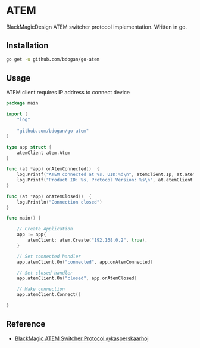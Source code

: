 # ATEM

BlackMagicDesign ATEM switcher protocol implementation. Written in go.

## Installation
```sh
go get -u github.com/bdogan/go-atem
```

## Usage
ATEM client requires IP address to connect device

```go
package main

import (
	"log"
	
	"github.com/bdogan/go-atem"
)

type app struct {
	atemClient atem.Atem
}

func (at *app) onAtemConnected()  {
	log.Printf("ATEM connected at %s. UID:%d\n", atemClient.Ip, at.atemClient.UID)
	log.Printf("Product ID: %s, Protocol Version: %s\n", at.atemClient.ProductId.String(), at.atemClient.ProtocolVersion.String())
}

func (at *app) onAtemClosed()  {
	log.Println("Connection closed")
}

func main() {

	// Create Application
	app := app{
		atemClient: atem.Create("192.168.0.2", true),
	}

	// Set connected handler
	app.atemClient.On("connected", app.onAtemConnected)

	// Set closed handler
	app.atemClient.On("closed", app.onAtemClosed)

	// Make connection
	app.atemClient.Connect()

}
```

## Reference

* [BlackMagic ATEM Switcher Protocol @kasperskaarhoj](https://www.skaarhoj.com/fileadmin/BMDPROTOCOL.html)